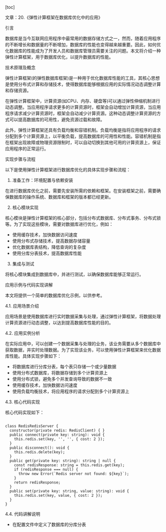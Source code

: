 
[toc]                    
                
                
文章：20.《弹性计算框架在数据库优化中的应用》

引言

数据库是当今互联网应用程序中最常用的数据存储方式之一，然而，随着应用程序的不断增长和数据量的不断增加，数据库的性能也变得越来越重要。因此，如何优化数据库的性能成为了开发人员和数据库管理员需要关注的问题。本文将介绍一种弹性计算框架，用于数据库优化，以提升数据库的性能。

技术原理及概念

弹性计算框架(的弹性数据库框架)是一种用于优化数据库性能的工具，其核心思想是使用分布式计算和存储技术，使得数据库能够根据应用的实际情况动态调整计算和存储资源。

在弹性计算框架中，计算资源(如CPU、内存、硬盘等)可以通过弹性伸缩机制进行动态调整。当应用程序请求更多的计算资源时，框架会自动增加计算资源，当应用程序请求减少计算资源时，框架会自动减少计算资源。这种动态调整计算资源的方式可以提高数据库的可用性，避免资源过载和故障。

此外，弹性计算框架还具有负载均衡和容错机制。负载均衡是指将应用程序的请求分配到多个计算资源上，以平衡负载，提高数据库的可用性和性能。容错机制是指在框架出现故障或物理资源限制时，可以自动切换到其他可用的计算资源上，保证应用程序的正常运行。

实现步骤与流程

以下是使用弹性计算框架进行数据库优化的具体实现步骤和流程：

1. 准备工作：环境配置与依赖安装

在进行数据库优化之前，需要先安装所需的依赖和框架。在安装框架之前，需要确保数据库的操作系统、数据库和框架的版本都已经更新。

2. 核心模块实现

核心模块是弹性计算框架的核心部分，包括分布式数据库、分布式事务、分布式锁等。为了实现这些模块，需要对数据库进行优化，例如：

- 使用缓存技术，加快数据访问速度
- 使用分布式存储技术，提高数据存储容量
- 优化数据库表结构，降低查询的复杂度
- 使用分库分表技术，提高数据库性能

3. 集成与测试

将核心模块集成到数据库中，并进行测试，以确保数据库能够正常运行。

应用示例与代码实现讲解

本文将提供一个简单的数据库优化示例，以供参考。

4.1. 应用场景介绍

应用场景是使用数据库进行实时数据采集与处理，通过弹性计算框架，将数据处理计算资源进行动态调整，以达到提高数据库性能的目的。

4.2. 应用实例分析

在实际应用中，可以创建一个数据采集与处理的业务，该业务需要从多个数据库中获取数据，并实时处理数据。为了实现该业务，可以使用弹性计算框架来优化数据库性能。具体实现步骤如下：

- 将数据库进行分库分表，每个表只存储一个或少量数据
- 使用分布式数据库，将数据存储到多个计算资源上
- 使用分布式锁，避免多个并发查询导致的数据不一致
- 使用缓存技术，加快数据访问速度
- 使用负载均衡技术，将应用程序的请求分配到多个计算资源上

4.3. 核心代码实现

核心代码实现如下：

```

class RedisRedisServer {
  constructor(private redis: RedisClient) { }
  public connect(private key: string): void {
    this.redis.set(key, '', '', { cost: 2 });
  }
  public disconnect(): void {
    this.redis.delete(key);
  }
  public get(private key: string): string | null {
    const redisResponse: string = this.redis.get(key);
    if (redisResponse === null) {
      throw new Error(`Redis server not found: ${key}`);
    }
    return redisResponse;
  }
  public set(private key: string, value: string): void {
    this.redis.set(key, value, { cost: 2 });
  }
}
```

4.4. 代码讲解说明

- 在配置文件中定义了数据库的分库分表


